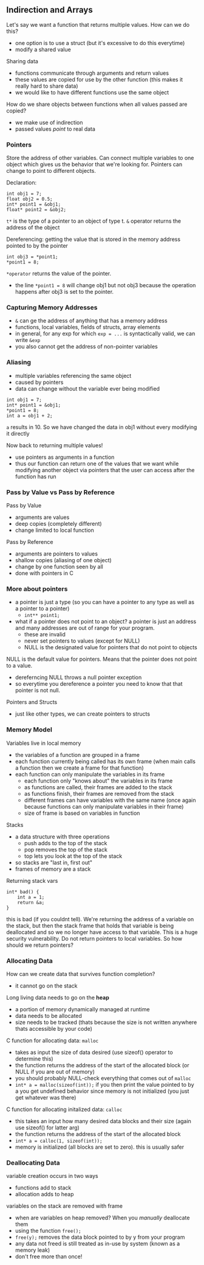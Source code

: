## Indirection and Arrays

Let's say we want a function that returns multiple values. How can we do this?
- one option is to use a struct (but it's excessive to do this everytime)
- modify a shared value

Sharing data
- functions communicate through arguments and return values
- these values are copied for use by the other function (this makes it really hard to share data)
- we would like to have different functions use the same object

How do we share objects between functions when all values passed are copied?
- we make use of indirection
- passed values *point* to real data

### Pointers

Store the address of other variables. Can connect multiple variables to one object which gives us the behavior that we're looking for. Pointers can change to point to different objects.

Declaration:
```
int obj1 = 7;
float obj2 = 0.5;
int* point1 = &obj1;
float* point2 = &obj2;
```

`t*` is the type of a pointer to an object of type t. `&` operator returns the address of the object

Dereferencing: getting the value that is stored in the memory address pointed to by the pointer
```
int obj3 = *point1;
*point1 = 8;
```
`*operator` returns the value of the pointer.
- the line `*point1 = 8` will change obj1 but not obj3 because the operation happens after obj3 is set to the pointer.

### Capturing Memory Addresses
- `&` can ge the address of anything that has a memory address
- functions, local variables, fields of structs, array elements
- in general, for any exp for which `exp = ...` is syntactically valid, we can write `&exp`
- you also cannot get the address of non-pointer variables

### Aliasing
- multiple variables referencing the same object
- caused by pointers
- data can change without the variable ever being modified

```
int obj1 = 7;
int* point1 = &obj1;
*point1 = 8;
int a = obj1 + 2;
```
`a` results in 10. So we have changed the data in obj1 without every modifying it directly

Now back to returning multiple values!
- use pointers as arguments in a function
- thus our function can return one of the values that we want while modifying another object via pointers that the user can access after the function has run

### Pass by Value vs Pass by Reference

Pass by Value
- arguments are values
- deep copies (completely different)
- change limited to local function

Pass by Reference
- arguments are pointers to values
- shallow copies (aliasing of one object)
- change by one function seen by all
- done with pointers in C

### More about pointers
- a pointer is just a type (so you can have a pointer to any type as well as a pointer to a pointer)
    - `int** point1;`
- what if a pointer does not point to an object? a pointer is just an address and many addresses are out of range for your program.
    - these are invalid
    - never set pointers to values (except for NULL)
    - NULL is the designated value for pointers that do not point to objects

NULL is the default value for pointers. Means that the pointer does not point to a value.
- dereferncing NULL throws a null pointer exception
- so everytime you dereference a pointer you need to know that that pointer is not null.

Pointers and Structs
- just like other types, we can create pointers to structs


### Memory Model
Variables live in local memory
- the variables of a function are grouped in a frame
- each function currently being called has its own frame (when main calls a function then we create a frame for that function)
- each function can only manipulate the variables in its frame 
    - each function only "knows about" the variables in its frame
    - as functions are called, their frames are added to the stack
    - as functions finish, their frames are removed from the stack
    - different frames can have variables with the same name (once again because functions can only manipulate variables in their frame)
    - size of frame is based on variables in function

Stacks
- a data structure with three operations
    - push adds to the top of the stack
    - pop removes the top of the stack
    - top lets you look at the top of the stack
- so stacks are "last in, first out"
- frames of memory are a stack

Returning stack vars
```
int* bad() {
    int a = 1;
    return &a;
}
```
this is bad (if you couldnt tell). We're returning the address of a variable on the stack, but then the stack frame that holds that variable is being deallocated and so we no longer have access to that variable. This is a huge security vulnerability. Do not return pointers to local variables. So how should we return pointers?

### Allocating Data
How can we create data that survives function completion?
- it cannot go on the stack

Long living data needs to go on the **heap**
- a portion of memory dynamically managed at runtime
- data needs to be allocated
- size needs to be tracked (thats because the size is not written anywhere thats accessible by your code)

C function for allocating data: `malloc` 
- takes as input the size of data desired (use sizeof() operator to determine this)
- the function returns the address of the start of the allocated block (or NULL if you are out of memory)
- you should probably NULL-check everything that comes out of `malloc`
- `int* a = malloc(sizeof(int));` if you then print the value pointed to by a you get undefined behavior since memory is not initialized (you just get whatever was there)

C function for allocating initalized data: `calloc`
- this takes an input how many desired data blocks and their size (again use sizeof() for latter arg)
- the function returns the address of the start of the allocated block
- `int* a = calloc(1, sizeof(int));` 
- memory is initialized (all blocks are set to zero). this is usually safer

### Deallocating Data
variable creation occurs in two ways
- functions add to stack
- allocation adds to heap

variables on the stack are removed with frame
- when are variables on heap removed? When you *manually* deallocate them
- using the function `free();`
- `free(y);` removes the data block pointed to by y from your program
- any data not freed is still treated as in-use by system (known as a memory leak)
- don't free more than once!















